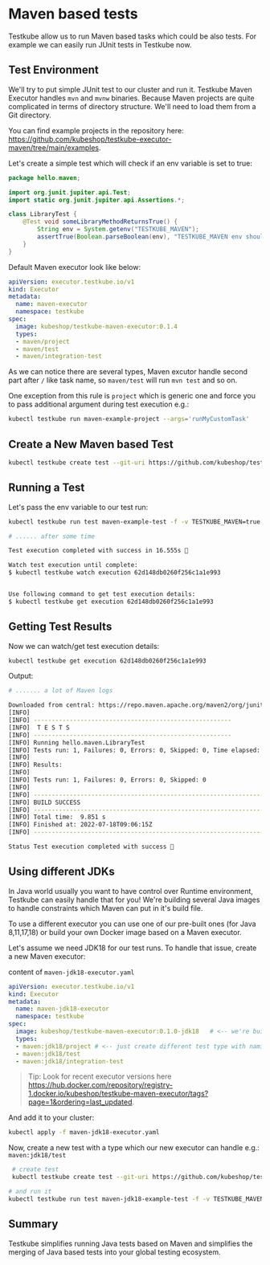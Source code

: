 # Maven based tests

Testkube allow us to run Maven based tasks which could be also tests. For example we can easily run JUnit tests in Testkube now. 


## **Test Environment**

We'll try to put simple JUnit test to our cluster and run it. Testkube Maven Executor handles `mvn` and `mvnw` binaries.
Because Maven projects are quite complicated in terms of directory structure. We'll need to load them from a Git directory.

You can find example projects in the repository here: https://github.com/kubeshop/testkube-executor-maven/tree/main/examples.

Let's create a simple test which will check if an env variable is set to true: 
```java
package hello.maven;

import org.junit.jupiter.api.Test;
import static org.junit.jupiter.api.Assertions.*;

class LibraryTest {
    @Test void someLibraryMethodReturnsTrue() {
        String env = System.getenv("TESTKUBE_MAVEN");
        assertTrue(Boolean.parseBoolean(env), "TESTKUBE_MAVEN env should be true");
    }
}
```


Default Maven executor look like below: 

```yaml
apiVersion: executor.testkube.io/v1
kind: Executor
metadata:
  name: maven-executor
  namespace: testkube
spec:
  image: kubeshop/testkube-maven-executor:0.1.4
  types:
  - maven/project
  - maven/test
  - maven/integration-test 
```

As we can notice there are several types, Maven excutor handle second part after `/` like task name, so `maven/test` will run `mvn test` and so on. 

One exception from this rule is `project` which is generic one and force you to pass additional argument during test execution e.g.:

```sh
kubectl testkube run maven-example-project --args='runMyCustomTask' 
```


## **Create a New Maven based Test**

```sh
kubectl testkube create test --git-uri https://github.com/kubeshop/testkube-executor-maven.git --git-path examples/hello-maven --type maven/test --name maven-example-test --git-branch main
```



## **Running a Test**

Let's pass the env variable to our test run:

```sh
kubectl testkube run test maven-example-test -f -v TESTKUBE_MAVEN=true

# ...... after some time

Test execution completed with success in 16.555s 🥇

Watch test execution until complete:
$ kubectl testkube watch execution 62d148db0260f256c1a1e993


Use following command to get test execution details:
$ kubectl testkube get execution 62d148db0260f256c1a1e993
```

## **Getting Test Results**

Now we can watch/get test execution details:

```sh
kubectl testkube get execution 62d148db0260f256c1a1e993
```

Output:

```sh
# ....... a lot of Maven logs

Downloaded from central: https://repo.maven.apache.org/maven2/org/junit/platform/junit-platform-launcher/1.7.2/junit-platform-launcher-1.7.2.pom (3.0 kB at 121 kB/s)
[INFO] 
[INFO] -------------------------------------------------------
[INFO]  T E S T S
[INFO] -------------------------------------------------------
[INFO] Running hello.maven.LibraryTest
[INFO] Tests run: 1, Failures: 0, Errors: 0, Skipped: 0, Time elapsed: 0.052 s - in hello.maven.LibraryTest
[INFO] 
[INFO] Results:
[INFO] 
[INFO] Tests run: 1, Failures: 0, Errors: 0, Skipped: 0
[INFO] 
[INFO] ------------------------------------------------------------------------
[INFO] BUILD SUCCESS
[INFO] ------------------------------------------------------------------------
[INFO] Total time:  9.851 s
[INFO] Finished at: 2022-07-18T09:06:15Z
[INFO] ------------------------------------------------------------------------

Status Test execution completed with success 🥇
```

## Using different JDKs 

In Java world usually you want to have control over Runtime environment, Testkube can easily handle that for you! 
We're building several Java images to handle constraints which Maven can put in it's build file.

To use a different executor you can use one of our pre-built ones (for Java 8,11,17,18) or build your own Docker image based on a Maven executor.

Let's assume we need JDK18 for our test runs. To handle that issue, create a new Maven executor:

content of `maven-jdk18-executor.yaml`
```yaml
apiVersion: executor.testkube.io/v1
kind: Executor
metadata:
  name: maven-jdk18-executor
  namespace: testkube
spec:
  image: kubeshop/testkube-maven-executor:0.1.0-jdk18   # <-- we're building jdk
  types:
  - maven:jdk18/project # <-- just create different test type with naming convention "framework:version/type"
  - maven:jdk18/test
  - maven:jdk18/integration-test 
```

> Tip: Look for recent executor versions here https://hub.docker.com/repository/registry-1.docker.io/kubeshop/testkube-maven-executor/tags?page=1&ordering=last_updated.


And add it to your cluster: 
```sh
kubectl apply -f maven-jdk18-executor.yaml 
```

Now, create a new test with a type which our new executor can handle e.g.: `maven:jdk18/test`

```sh 
 # create test
 kubectl testkube create test --git-uri https://github.com/kubeshop/testkube-executor-maven.git --git-path examples/hello-maven-jdk18 --type maven:jdk18/test --name maven-jdk18-example-test --git-branch main

# and run it
kubectl testkube run test maven-jdk18-example-test -f -v TESTKUBE_MAVEN=true
```


## **Summary**

Testkube simplifies running Java tests based on Maven and simplifies the merging of Java based tests into your global testing ecosystem.
